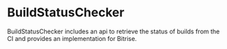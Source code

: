 # BuildStatusChecker

BuildStatusChecker includes an api to retrieve the status of builds from the CI and provides an implementation for Bitrise.
